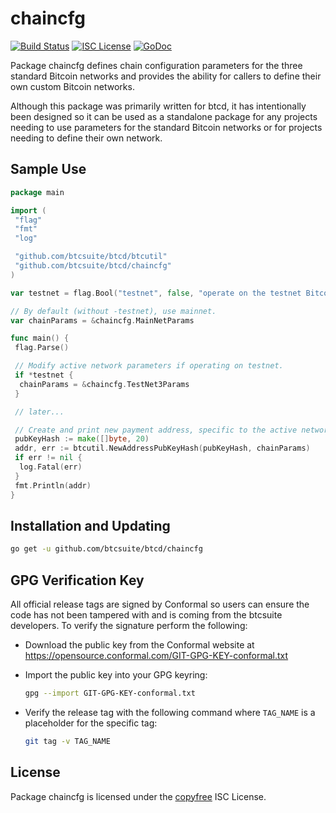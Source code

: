 chaincfg
========

[![Build Status](https://github.com/dashpay/dashd-go/workflows/Build%20and%20Test/badge.svg)](https://github.com/btcsuite/btcd/actions)
[![ISC License](http://img.shields.io/badge/license-ISC-blue.svg)](http://copyfree.org)
[![GoDoc](https://img.shields.io/badge/godoc-reference-blue.svg)](https://pkg.go.dev/github.com/btcsuite/btcd/chaincfg)

Package chaincfg defines chain configuration parameters for the three standard
Bitcoin networks and provides the ability for callers to define their own custom
Bitcoin networks.

Although this package was primarily written for btcd, it has intentionally been
designed so it can be used as a standalone package for any projects needing to
use parameters for the standard Bitcoin networks or for projects needing to
define their own network.

## Sample Use

```Go
package main

import (
 "flag"
 "fmt"
 "log"

 "github.com/btcsuite/btcd/btcutil"
 "github.com/btcsuite/btcd/chaincfg"
)

var testnet = flag.Bool("testnet", false, "operate on the testnet Bitcoin network")

// By default (without -testnet), use mainnet.
var chainParams = &chaincfg.MainNetParams

func main() {
 flag.Parse()

 // Modify active network parameters if operating on testnet.
 if *testnet {
  chainParams = &chaincfg.TestNet3Params
 }

 // later...

 // Create and print new payment address, specific to the active network.
 pubKeyHash := make([]byte, 20)
 addr, err := btcutil.NewAddressPubKeyHash(pubKeyHash, chainParams)
 if err != nil {
  log.Fatal(err)
 }
 fmt.Println(addr)
}
```

## Installation and Updating

```bash
go get -u github.com/btcsuite/btcd/chaincfg
```

## GPG Verification Key

All official release tags are signed by Conformal so users can ensure the code
has not been tampered with and is coming from the btcsuite developers.  To
verify the signature perform the following:

- Download the public key from the Conformal website at
  <https://opensource.conformal.com/GIT-GPG-KEY-conformal.txt>

- Import the public key into your GPG keyring:

  ```bash
  gpg --import GIT-GPG-KEY-conformal.txt
  ```

- Verify the release tag with the following command where `TAG_NAME` is a
  placeholder for the specific tag:

  ```bash
  git tag -v TAG_NAME
  ```

## License

Package chaincfg is licensed under the [copyfree](http://copyfree.org) ISC
License.

